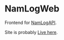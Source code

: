 # NamLogWeb

Frontend for [NamLogAPI](https://github.com/HelarJ/NamLogAPI).

Site is probably [Live here](https://poop.center/logs/moonmoon).
